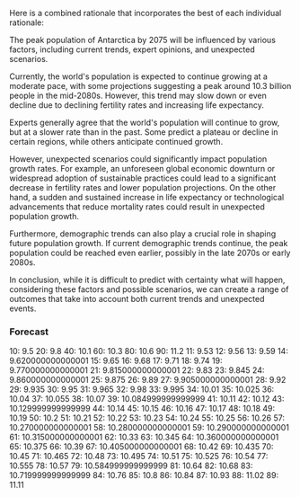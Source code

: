 Here is a combined rationale that incorporates the best of each individual rationale:

The peak population of Antarctica by 2075 will be influenced by various factors, including current trends, expert opinions, and unexpected scenarios.

Currently, the world's population is expected to continue growing at a moderate pace, with some projections suggesting a peak around 10.3 billion people in the mid-2080s. However, this trend may slow down or even decline due to declining fertility rates and increasing life expectancy.

Experts generally agree that the world's population will continue to grow, but at a slower rate than in the past. Some predict a plateau or decline in certain regions, while others anticipate continued growth.

However, unexpected scenarios could significantly impact population growth rates. For example, an unforeseen global economic downturn or widespread adoption of sustainable practices could lead to a significant decrease in fertility rates and lower population projections. On the other hand, a sudden and sustained increase in life expectancy or technological advancements that reduce mortality rates could result in unexpected population growth.

Furthermore, demographic trends can also play a crucial role in shaping future population growth. If current demographic trends continue, the peak population could be reached even earlier, possibly in the late 2070s or early 2080s.

In conclusion, while it is difficult to predict with certainty what will happen, considering these factors and possible scenarios, we can create a range of outcomes that take into account both current trends and unexpected events.

### Forecast

10: 9.5
20: 9.8
40: 10.1
60: 10.3
80: 10.6
90: 11.2
11: 9.53
12: 9.56
13: 9.59
14: 9.620000000000001
15: 9.65
16: 9.68
17: 9.71
18: 9.74
19: 9.770000000000001
21: 9.815000000000001
22: 9.83
23: 9.845
24: 9.860000000000001
25: 9.875
26: 9.89
27: 9.905000000000001
28: 9.92
29: 9.935
30: 9.95
31: 9.965
32: 9.98
33: 9.995
34: 10.01
35: 10.025
36: 10.04
37: 10.055
38: 10.07
39: 10.084999999999999
41: 10.11
42: 10.12
43: 10.129999999999999
44: 10.14
45: 10.15
46: 10.16
47: 10.17
48: 10.18
49: 10.19
50: 10.2
51: 10.21
52: 10.22
53: 10.23
54: 10.24
55: 10.25
56: 10.26
57: 10.270000000000001
58: 10.280000000000001
59: 10.290000000000001
61: 10.315000000000001
62: 10.33
63: 10.345
64: 10.360000000000001
65: 10.375
66: 10.39
67: 10.405000000000001
68: 10.42
69: 10.435
70: 10.45
71: 10.465
72: 10.48
73: 10.495
74: 10.51
75: 10.525
76: 10.54
77: 10.555
78: 10.57
79: 10.584999999999999
81: 10.64
82: 10.68
83: 10.719999999999999
84: 10.76
85: 10.8
86: 10.84
87: 10.93
88: 11.02
89: 11.11